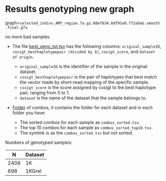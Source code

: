# Results genotyping new graph

graph=`selected_indivs_AMY_region.fa.gz.60ef634.68f91e8.f72a9ab.smooth.final.gfa`

no more bad samples.

- The file [best_geno_tot.tsv](graph_genotyping/result_tsv/new_results/best_geno/best_geno_tot.tsv) has the following columns: `original_sampleID`, `cosigt_besthaplotypepair (divided by $)`, `cosigt_score`, and `dataset of origin`.

    - `original_sampleID` is the identifier of the sample in the original dataset.
    - `cosigt_besthaplotypepair` is the pair of haplotypes that best match the vector made by short-read mapping of the specific sample.
    - `cosigt_score` is the score assigned by cosigt to the best haplotype pair, ranging from 0 to 1.
    - `dataset` is the name of the dataset that the sample belongs to.


- [Folder](graph_genotyping/result_tsv/new_results/combos) of combos, it contains the folder for each dataset and in each folder you have:

    - The sorted combos for each sample as `combos_sorted.tsv`.
    - The top 10 combos for each sample as `combos_sorted_top10.tsv`.
    - The symlink is as the `combos_sorted.tsv` but not sorted.


Numbers of genotyped samples:

| N | Dataset            |
|----------|----------------------|
| 2406     | 1K                 |
| 698     | 1KGrel       |
